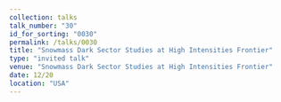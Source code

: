 ```yaml
---
collection: talks
talk_number: "30"
id_for_sorting: "0030"
permalink: /talks/0030
title: "Snowmass Dark Sector Studies at High Intensities Frontier" 
type: "invited talk"
venue: "Snowmass Dark Sector Studies at High Intensities Frontier"
date: 12/20
location: "USA"
---
```

